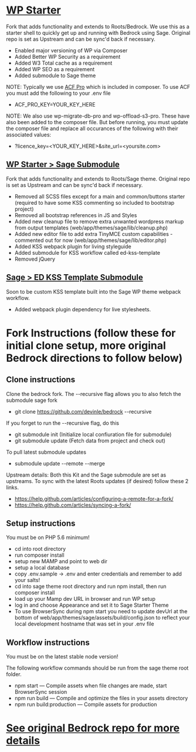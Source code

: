 # [WP Starter](https://github.com/devinle/bedrock)

Fork that adds functionality and extends to Roots/Bedrock. We use this as a starter shell to quickly get up and running with Bedrock using Sage. Original repo is set as Upstream and can be sync'd back if necessary.

* Enabled major versioning of WP via Composer
* Added Better WP Security as a requirement
* Added W3 Total cache as a requirement
* Added WP SEO as a requirement
* Added submodule to Sage theme

NOTE: Typically we use [ACF Pro](https://www.advancedcustomfields.com/) which is included in composer. To use ACF you must add the following to your .env file

* ACF_PRO_KEY=YOUR_KEY_HERE

NOTE: We also use wp-migrate-db-pro and wp-offload-s3-pro. These have also been added to the composer file. But before running, you must update the composer file and replace all occurances of the following with their associated values:

* ?licence_key=<YOUR_KEY_HERE>&site_url=<yoursite.com>

## [WP Starter > Sage Submodule](https://github.com/devinle/sage)

Fork that adds functionality and extends to Roots/Sage theme. Original repo is set as Upstream and can be sync'd back if necessary.

* Removed all SCSS files except for a main and common/buttons starter (required to have some KSS commenting so included to bootstrap project)
* Removed all bootstrap references in JS and Styles
* Added new cleanup file to remove extra unwanted wordpress markup from output templates (web/app/themes/sage/lib/cleanup.php)
* Added new editor file to add extra TinyMCE custom capabilities - commented out for now (web/app/themes/sage/lib/editor.php)
* Added KSS webpack plugin for living styleguide
* Added submodule for KSS workflow called ed-kss-template
* Removed jQuery

## [Sage > ED KSS Template Submodule](https://dleggett@bitbucket.org/enginedigital/ed-kss-template.git)

Soon to be custom KSS template built into the Sage WP theme webpack workflow.

* Added webpack plugin dependency for live stylesheets.

# Fork Instructions (follow these for initial clone setup, more original Bedrock directions to follow below)

## Clone instructions

Clone the bedrock fork. The --recursive flag allows you to also fetch the submodule sage fork

* git clone https://github.com/devinle/bedrock --recursive

If you forget to run the --recursive flag, do this

* git submodule init (Initialize local confiuration file for submodule)
* git submodule update (Fetch data from project and check out)

To pull latest submodule updates

* submodule update --remote --merge

Upstream details: Both this Kit and the Sage submodule are set as upstreams. To sync with the latest Roots updates (if desired) follow these 2 links.

* https://help.github.com/articles/configuring-a-remote-for-a-fork/
* https://help.github.com/articles/syncing-a-fork/

## Setup instructions

You must be on PHP 5.6 minimum!

* cd into root directory
* run composer install
* setup new MAMP and point to web dir
* setup a local database
* copy .env.sample -> .env and enter credentials and remember to add your salts!
* cd into sage theme root directory and run npm install, then run composer install
* load up your Mamp dev URL in browser and run WP setup
* log in and choose Appearance and set it to Sage Starter Theme
* To use BrowserSync during npm start you need to update devUrl at the bottom of web/app/themes/sage/assets/build/config.json to reflect your local development hostname that was set in your .env file

## Workflow instructions

You must be on the latest stable node version!

The following workflow commands should be run from the sage theme root folder.

* npm start — Compile assets when file changes are made, start BrowserSync session
* npm run build — Compile and optimize the files in your assets directory
* npm run build:production — Compile assets for production

# [See original Bedrock repo for more details](https://roots.io/bedrock/)
